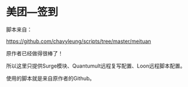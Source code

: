 # 美团—签到

脚本来自：

https://github.com/chavyleung/scripts/tree/master/meituan

原作者已经做得很棒了！

所以这里只提供Surge模块、Quantumult远程复写配置、Loon远程脚本配置。

使用的脚本就是来自原作者的Github。
